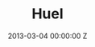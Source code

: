 ---
title: Huel
date: 2013-03-04 00:00:00 Z
position: 1
image: "/uploads/huel.jpg"
description: Powering the future of food
brief: Create a cultural shift to catalyse creativity and innovation across Lucozade Ribena Suntory.
solution: Shifting the business away from its traditional two-year development cycles, we worked with LRS to invent and launch a range of premium mixers that could go to market within six months. We also launched Merchant’s Heart’s own magazine, KANPAI!, to celebrate and inspire the craft, culture and artistry of bartending and make Merchant’s Heart an essential part of drink culture. Click here to browse of the magazine
results: Merchant’s Heart was launched in ten beta bars in London during December 2015 – just six months after our first conversation about the project, and this has now grown to over 100 bars across the UK. KANPA! is also stocked in over 300 bars, hotels, members clubs and offices in the UK.
layout: project
---